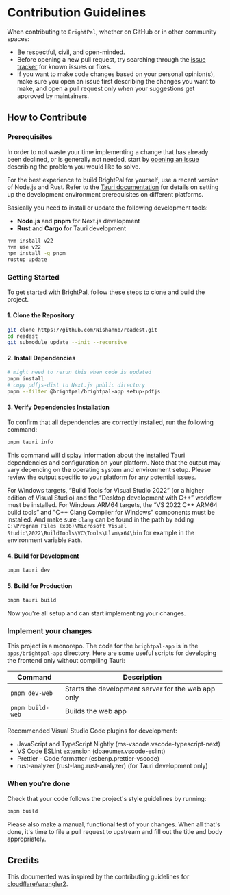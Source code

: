 # Contribution Guidelines

When contributing to `BrightPal`, whether on GitHub or in other community spaces:

- Be respectful, civil, and open-minded.
- Before opening a new pull request, try searching through the [issue tracker](https://github.com/Nishannb/readest/issues) for known issues or fixes.
- If you want to make code changes based on your personal opinion(s), make sure you open an issue first describing the changes you want to make, and open a pull request only when your suggestions get approved by maintainers.

## How to Contribute

### Prerequisites

In order to not waste your time implementing a change that has already been declined, or is generally not needed, start by [opening an issue](https://github.com/readest/readest/issues/new/choose) describing the problem you would like to solve.

For the best experience to build BrightPal for yourself, use a recent version of Node.js and Rust. Refer to the [Tauri documentation](https://v2.tauri.app/start/prerequisites/) for details on setting up the development environment prerequisites on different platforms.

Basically you need to install or update the following development tools:

- **Node.js** and **pnpm** for Next.js development
- **Rust** and **Cargo** for Tauri development

```bash
nvm install v22
nvm use v22
npm install -g pnpm
rustup update
```

### Getting Started

To get started with BrightPal, follow these steps to clone and build the project.

#### 1. Clone the Repository

```bash
git clone https://github.com/Nishannb/readest.git
cd readest
git submodule update --init --recursive
```

#### 2. Install Dependencies

```bash
# might need to rerun this when code is updated
pnpm install
# copy pdfjs-dist to Next.js public directory
pnpm --filter @brightpal/brightpal-app setup-pdfjs
```

#### 3. Verify Dependencies Installation

To confirm that all dependencies are correctly installed, run the following command:

```bash
pnpm tauri info
```

This command will display information about the installed Tauri dependencies and configuration on your platform. Note that the output may vary depending on the operating system and environment setup. Please review the output specific to your platform for any potential issues.

For Windows targets, “Build Tools for Visual Studio 2022” (or a higher edition of Visual Studio) and the “Desktop development with C++” workflow must be installed. For Windows ARM64 targets, the “VS 2022 C++ ARM64 build tools” and "C++ Clang Compiler for Windows" components must be installed. And make sure `clang` can be found in the path by adding `C:\Program Files (x86)\Microsoft Visual Studio\2022\BuildTools\VC\Tools\Llvm\x64\bin` for example in the environment variable `Path`.

#### 4. Build for Development

```bash
pnpm tauri dev
```

#### 5. Build for Production

```bash
pnpm tauri build
```

Now you're all setup and can start implementing your changes.

### Implement your changes

This project is a monorepo. The code for the `brightpal-app` is in the `apps/brightpal-app` directory. Here are some useful scripts for developing the frontend only without compiling Tauri:

| Command          | Description                                        |
| ---------------- | -------------------------------------------------- |
| `pnpm dev-web`   | Starts the development server for the web app only |
| `pnpm build-web` | Builds the web app                                 |

Recommended Visual Studio Code plugins for development:

- JavaScript and TypeScript Nightly (ms-vscode.vscode-typescript-next)
- VS Code ESLint extension (dbaeumer.vscode-eslint)
- Prettier - Code formatter (esbenp.prettier-vscode)
- rust-analyzer (rust-lang.rust-analyzer) (for Tauri development only)

### When you're done

Check that your code follows the project's style guidelines by running:

```bash
pnpm build
```

Please also make a manual, functional test of your changes. When all that's done, it's time to file a pull request to upstream and fill out the title and body appropriately.

## Credits

This documented was inspired by the contributing guidelines for [cloudflare/wrangler2](https://github.com/cloudflare/wrangler2/blob/main/CONTRIBUTING.md).
